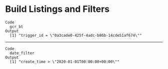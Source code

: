 # Build Listings and Filters

    Code
      gcr_bt
    Output
      [1] "trigger_id = \"0a3cade0-425f-4adc-b86b-14cde51af674\""

---

    Code
      date_filter
    Output
      [1] "create_time > \"2020-01-01T00:00:00+00:00\""

